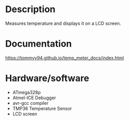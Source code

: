 # Description
Measures temperature and displays it on a LCD screen.

# Documentation
https://tommyy94.github.io/temp_meter_docs/index.html

# Hardware/software
* ATmega328p
* Atmel-ICE Debugger
* avr-gcc compiler
* TMP36 Temperature Sensor
* LCD screen
